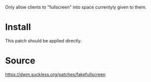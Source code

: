 Only allow clients to "fullscreen" into space currentyly given to them. 

# Install

This patch should be applied directly.

# Source

https://dwm.suckless.org/patches/fakefullscreen
